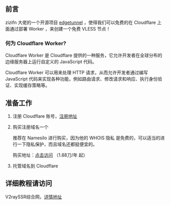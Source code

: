 ## 前言

zizifn 大佬的一个开源项目 [edgetunnel](https://github.com/zizifn/edgetunnel) ，使得我们可以免费的在 Cloudflare 上面通过部署 Worker ，来创建一个免费 VLESS 节点！

### 何为 Cloudflare Worker?

Cloudflare Worker 是 Cloudflare 提供的一种服务，它允许开发者在全球分布的边缘服务器上运行自定义的 JavaScript 代码。

Cloudflare Worker 可以用来处理 HTTP 请求，从而允许开发者通过编写 JavaScript 代码来实现各种功能，例如路由请求、修改请求和响应、执行身份验证、实现缓存策略等。

## 准备工作

1. 注册 Cloudflare 账号，[注册地址](https://dash.cloudflare.com/sign-up)

2. 购买注册域名一个

   推荐在 Namesilo 进行购买，因为他的 WHOIS 隐私 是免费的，可以适当的进行一下隐私保护，而且域名还都挺便宜的。

   购买地址：[点击访问](https://www.namesilo.com/?rid=6254266mw) （1.88刀/年 起）

3. 托管域名到 Cloudflare

## 详细教程请访问

V2raySSR综合网，[详情地址]([https://dash.cloudflare.com/sign-up](https://v2rayssr.com/worker-vless.html))
